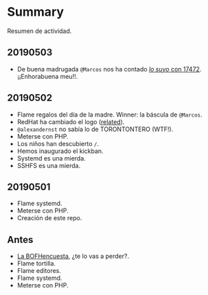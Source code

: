 # Summary

Resumen de actividad.

## 20190503

* De buena madrugada `@Marcos` nos ha contado [*lo suyo* con 17472](https://threadreaderapp.com/thread/1124059896532672517.html). ¡¡Enhorabuena meu!!.

## 20190502

* Flame regalos del día de la madre. Winner: la báscula de `@Marcos`.
* RedHat ha cambiado el logo ([related](https://www.omgubuntu.co.uk/2019/05/red-hat-has-changed-its-logo-for-the-first-time-in-20-years)).
* `@alexandernst` no sabía lo de TORONTONTERO (WTF!).
* Meterse con PHP.
* Los niños han descubierto `/`.
* Hemos inaugurado el kickban.
* Systemd es una mierda.
* SSHFS es una mierda.

## 20190501

* Flame systemd.
* Meterse con PHP.
* Creación de este repo.

## Antes

* [La BOFHencuesta](bit.ly/encuestaBOFH2019), ¿te lo vas a perder?.
* Flame tortilla.
* Flame editores.
* Flame systemd.
* Meterse con PHP.
